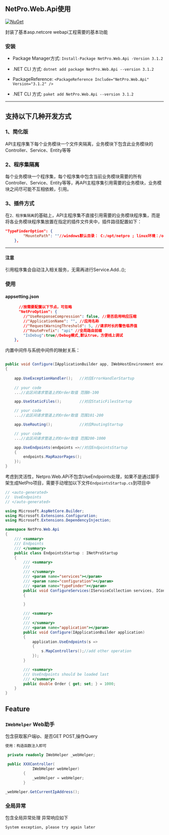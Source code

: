 
## NetPro.Web.Api使用
 [![NuGet](https://img.shields.io/nuget/v/NetPro.Web.Api.svg)](https://nuget.org/packages/NetPro.Swagger)

封装了基本asp.netcore webapi工程需要的基本功能

### 安装

* Package Manager方式:
 `Install-Package NetPro.Web.Api -Version 3.1.2`

* .NET CLI 方式: 
`dotnet add package NetPro.Web.Api --version 3.1.2`

* PackageReference:
`<PackageReference Include="NetPro.Web.Api" Version="3.1.2" />`

* .NET CLI 方式:
 `paket add NetPro.Web.Api --version 3.1.2`

---

## 支持以下几种开发方式

### 1、简化版
 API主程序集下每个业务模块一个文件夹隔离，业务模块下包含此业务模块的Controller、Service、Entity等等

### 2、程序集隔离

每个业务模块一个程序集，每个程序集中包含当前业务模块需要的所有Controller、Service、Entity等等，再API主程序集引用需要的业务模块，业务模块之间尽可能不互相依赖，引用。

### 3、插件方式

在`2、程序集隔离`的基础上，API主程序集不直接引用需要的业务模块程序集，而是将各业务模块程序集放置在指定的插件文件夹中，插件路径配置如下：
```json
"TypeFinderOption": {
		"MountePath": ""//windows默认目录： C:/opt/netpro ; linux环境：/opt/netpro
	},
```
---
#### 注意

引用程序集会自动注入相关服务，无需再进行Service.Add..();

### 使用

#### appsetting.json

```json
      //按需要配置以下节点，可忽略
      "NetProOption": {
		//"UseResponseCompression": false, //是否启用响应压缩		
		//"ApplicationName": "", //应用名称
		//"RequestWarningThreshold": 5, //请求时长的警告临界值
		//"RoutePrefix": "api" //全局路由前缀
        "IsDebug":true//Debug模式,默认true，方便线上调试
	},

```

内置中间件与系统中间件的映射关系：
```csharp

public void Configure(IApplicationBuilder app, IWebHostEnvironment env)
{
	
    app.UseExceptionHandler();   //对应ErrorHandlerStartup
    
	// your code
	...//此区间请求管道上的Order取值 范围0-100

    app.UseStaticFiles();        //对应StaticFilesStartup

	// your code
	...//此区间请求管道上的Order取值 范围101-200

    app.UseRouting();            //对应RoutingStartup

    // your code
	...//此区间请求管道上的Order取值 范围200-1000

    app.UseEndpoints(endpoints =>//对应EndpointsStartup
    {
        endpoints.MapRazorPages();
    });
}
```
考虑到灵活性，Netpro.Web.APi不包含UseEndpoints处理，如果不是通过脚手架生成NetPro项目，需要手动增加以下文件`EndpointsStartup.cs`到项目中
```csharp
// <auto-generated>
//  UseEndpoints   
// </auto-generated>

using Microsoft.AspNetCore.Builder;
using Microsoft.Extensions.Configuration;
using Microsoft.Extensions.DependencyInjection;

namespace NetPro.Web.Api
{
    /// <summary>
    /// Endpoints 
    /// </summary>
    public class EndpointsStartup : INetProStartup
    {
        /// <summary>
        /// 
        /// </summary>
        /// <param name="services"></param>
        /// <param name="configuration"></param>
        /// <param name="typeFinder"></param>
        public void ConfigureServices(IServiceCollection services, IConfiguration configuration, TypeFinder.ITypeFinder typeFinder)
        {

        }

        /// <summary>
        /// 
        /// </summary>
        /// <param name="application"></param>
        public void Configure(IApplicationBuilder application)
        {
            application.UseEndpoints(s =>
            {
                s.MapControllers();//add other operation
            });
        }

        /// <summary>
        /// UseEndpoints should be loaded last
        /// </summary>
        public double Order { get; set; } = 1000;
    }
}

```

## Feature

### `IWebHelper`  Web助手
包含获取客户端ip、是否GET POST,操作Query

```C#
使用：构造函数注入即可

 private readonly IWebHelper _webHelper;

 public XXXController(
            IWebHelper webHelper)
        {
            _webHelper = webHelper;
        }

_webHelper.GetCurrentIpAddress();
```


### 全局异常
包含全局异常处理
异常响应如下

`System exception, please try again later`